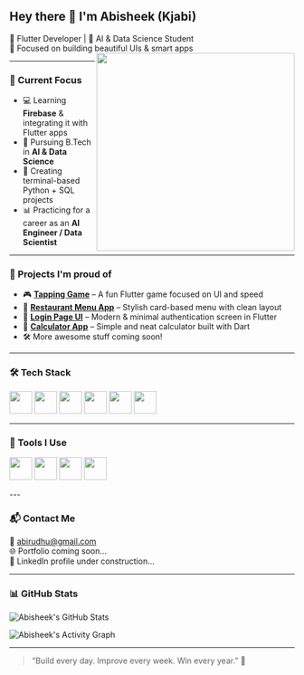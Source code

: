## Hey there 👋 I'm Abisheek (Kjabi)

🚀 Flutter Developer | 🧠 AI & Data Science Student  
🎯 Focused on building beautiful UIs & smart apps  
<img align="right" width="350" src="https://i.pinimg.com/originals/47/f0/34/47f0342cec72b800463bf003eac1257e.gif" />

---

### 🔧 Current Focus
- 💻 Learning **Firebase** & integrating it with Flutter apps
- 🧠 Pursuing B.Tech in **AI & Data Science**
- 🐍 Creating terminal-based Python + SQL projects
- 📊 Practicing for a career as an **AI Engineer / Data Scientist**

---

### 💼 Projects I'm proud of
- 🎮 [**Tapping Game**](https://github.com/Kjabi/Taping_Game) – A fun Flutter game focused on UI and speed
- 🍔 [**Restaurant Menu App**](https://github.com/Kjabi/flutter_restaurant_menu_app) – Stylish card-based menu with clean layout
- 🔐 [**Login Page UI**](https://github.com/Kjabi/login_page) – Modern & minimal authentication screen in Flutter
- 🔢 [**Calculator App**](https://github.com/Kjabi/flutter_calculator_app) – Simple and neat calculator built with Dart
- 🛠️ More awesome stuff coming soon!

---

### 🛠️ Tech Stack
<p align="left"> <img src="https://img.icons8.com/color/48/flutter.png" height="40"/> <img src="https://img.icons8.com/color/48/dart.png" height="40"/> <img src="https://img.icons8.com/color/48/firebase.png" height="40"/> <img src="https://img.icons8.com/color/48/python.png" height="40"/> <img src="https://img.icons8.com/color/48/sql.png" height="40"/> <img src="https://img.icons8.com/ios-filled/50/github.png" height="40"/> </p>

---

### 🔧 Tools I Use
<p align="left"> <img src="https://img.icons8.com/color/48/visual-studio-code-2019.png" height="40"/> <img src="https://img.icons8.com/ios/50/macbook.png" height="40"/> <img src="https://img.icons8.com/fluency/48/github.png" height="40"/> <img src="https://img.icons8.com/color/48/figma--v1.png" height="40"/> </p>
---

### 📬 Contact Me

📧 abirudhu@gmail.com  
🌐 Portfolio coming soon...  
🔗 LinkedIn profile under construction...

---

### 📊 GitHub Stats

![Abisheek's GitHub Stats](https://github-readme-stats.vercel.app/api?username=Kjabi&show_icons=true&theme=radical)

![Abisheek's Activity Graph](https://github-readme-activity-graph.vercel.app/graph?username=Kjabi&bg_color=000000&color=00ffcc&line=00ffcc&point=ffffff&area=true&hide_border=true)

---

> “Build every day. Improve every week. Win every year.” 💯

